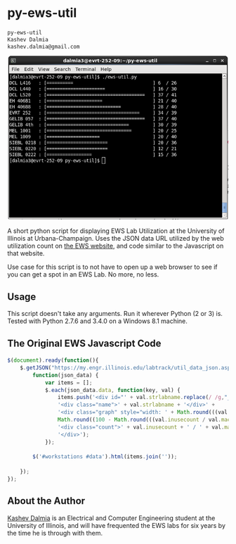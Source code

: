 py-ews-util
===========
    py-ews-util
    Kashev Dalmia
    kashev.dalmia@gmail.com

![A screenshot of py-ews-util in action](https://raw.githubusercontent.com/kashev/py-ews-util/master/screenshot.png "A screenshot of py-ews-util in action")

A short python script for displaying EWS Lab Utilization at the University of Illinois at Urbana-Champaign. Uses the JSON data URL utilized by the web utilization count on [the EWS website](http://it.engineering.illinois.edu/ews/), and code similar to the Javascript on that website.

Use case for this script is to not have to open up a web browser to see if you can get a spot in an EWS Lab. No more, no less.

## Usage

This script doesn't take any arguments. Run it wherever Python (2 or 3) is. Tested with Python 2.7.6 and 3.4.0 on a Windows 8.1 machine.

## The Original EWS Javascript Code

```Javascript
$(document).ready(function(){
    $.getJSON("https://my.engr.illinois.edu/labtrack/util_data_json.asp?callback=?",
        function(json_data) {
            var items = [];
            $.each(json_data.data, function(key, val) {
                items.push('<div id="' + val.strlabname.replace(/ /g,"_") + '" class="lab">' + 
                '<div class="name">' + val.strlabname + '</div>' +
                '<div class="graph" style="width: ' + Math.round(((val.inusecount / val.machinecount) * 100) / 2) + 'px; margin-right: ' + 
                Math.round((100 - Math.round(((val.inusecount / val.machinecount) * 100)))/2) + 'px;">&nbsp;</div>' + 
                '<div class="count">' + val.inusecount + ' / ' + val.machinecount + '</div><div class="clear">&nbsp;</div>' + 
                '</div>');
            });

        $('#workstations #data').html(items.join(''));
            
    });
});
```
## About the Author

[Kashev Dalmia](http://kashevdalmia.com) is an Electrical and Computer Engineering student at the University of Illinois, and will have frequented the EWS labs for six years by the time he is through with them.
